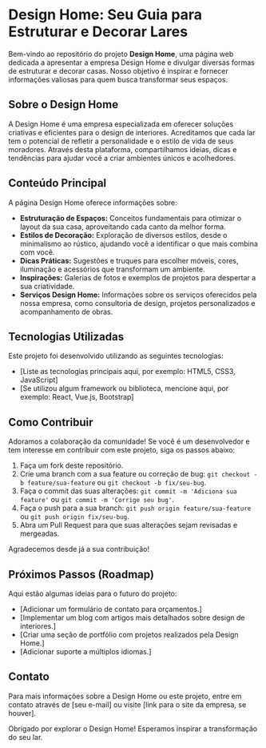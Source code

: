 # Design Home: Seu Guia para Estruturar e Decorar Lares

Bem-vindo ao repositório do projeto **Design Home**, uma página web dedicada a apresentar a empresa Design Home e divulgar diversas formas de estruturar e decorar casas. Nosso objetivo é inspirar e fornecer informações valiosas para quem busca transformar seus espaços.

## Sobre o Design Home

A Design Home é uma empresa especializada em oferecer soluções criativas e eficientes para o design de interiores. Acreditamos que cada lar tem o potencial de refletir a personalidade e o estilo de vida de seus moradores. Através desta plataforma, compartilhamos ideias, dicas e tendências para ajudar você a criar ambientes únicos e acolhedores.

## Conteúdo Principal

A página Design Home oferece informações sobre:

* **Estruturação de Espaços:** Conceitos fundamentais para otimizar o layout da sua casa, aproveitando cada canto da melhor forma.
* **Estilos de Decoração:** Exploração de diversos estilos, desde o minimalismo ao rústico, ajudando você a identificar o que mais combina com você.
* **Dicas Práticas:** Sugestões e truques para escolher móveis, cores, iluminação e acessórios que transformam um ambiente.
* **Inspirações:** Galerias de fotos e exemplos de projetos para despertar a sua criatividade.
* **Serviços Design Home:** Informações sobre os serviços oferecidos pela nossa empresa, como consultoria de design, projetos personalizados e acompanhamento de obras.

## Tecnologias Utilizadas

Este projeto foi desenvolvido utilizando as seguintes tecnologias:

* [Liste as tecnologias principais aqui, por exemplo: HTML5, CSS3, JavaScript]
* [Se utilizou algum framework ou biblioteca, mencione aqui, por exemplo: React, Vue.js, Bootstrap]

## Como Contribuir

Adoramos a colaboração da comunidade! Se você é um desenvolvedor e tem interesse em contribuir com este projeto, siga os passos abaixo:

1.  Faça um fork deste repositório.
2.  Crie uma branch com a sua feature ou correção de bug: `git checkout -b feature/sua-feature` ou `git checkout -b fix/seu-bug`.
3.  Faça o commit das suas alterações: `git commit -m 'Adiciona sua feature'` ou `git commit -m 'Corrige seu bug'`.
4.  Faça o push para a sua branch: `git push origin feature/sua-feature` ou `git push origin fix/seu-bug`.
5.  Abra um Pull Request para que suas alterações sejam revisadas e mergeadas.

Agradecemos desde já a sua contribuição!

## Próximos Passos (Roadmap)

Aqui estão algumas ideias para o futuro do projeto:

* [Adicionar um formulário de contato para orçamentos.]
* [Implementar um blog com artigos mais detalhados sobre design de interiores.]
* [Criar uma seção de portfólio com projetos realizados pela Design Home.]
* [Adicionar suporte a múltiplos idiomas.]

## Contato

Para mais informações sobre a Design Home ou este projeto, entre em contato através de [seu e-mail] ou visite [link para o site da empresa, se houver].

Obrigado por explorar o Design Home! Esperamos inspirar a transformação do seu lar.
